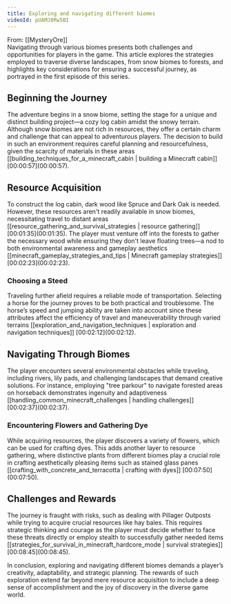 ```yaml
---
title: Exploring and navigating different biomes
videoId: pUAMJ0Rw5BI
---
```


From: [[MysteryOre]] <br/> 
Navigating through various biomes presents both challenges and opportunities for players in the game. This article explores the strategies employed to traverse diverse landscapes, from snow biomes to forests, and highlights key considerations for ensuring a successful journey, as portrayed in the first episode of this series.

## Beginning the Journey

The adventure begins in a snow biome, setting the stage for a unique and distinct building project—a cozy log cabin amidst the snowy terrain. Although snow biomes are not rich in resources, they offer a certain charm and challenge that can appeal to adventurous players. The decision to build in such an environment requires careful planning and resourcefulness, given the scarcity of materials in these areas [[building_techniques_for_a_minecraft_cabin | building a Minecraft cabin]] [00:00:57](<a class="yt-timestamp" data-t="00:00:57">00:00:57</a>).

## Resource Acquisition

To construct the log cabin, dark wood like Spruce and Dark Oak is needed. However, these resources aren't readily available in snow biomes, necessitating travel to distant areas [[resource_gathering_and_survival_strategies | resource gathering]] [00:01:35](<a class="yt-timestamp" data-t="00:01:35">00:01:35</a>). The player must venture off into the forests to gather the necessary wood while ensuring they don't leave floating trees—a nod to both environmental awareness and gameplay aesthetics [[minecraft_gameplay_strategies_and_tips | Minecraft gameplay strategies]] [00:02:23](<a class="yt-timestamp" data-t="00:02:23">00:02:23</a>).

### Choosing a Steed

Traveling further afield requires a reliable mode of transportation. Selecting a horse for the journey proves to be both practical and troublesome. The horse’s speed and jumping ability are taken into account since these attributes affect the efficiency of travel and maneuverability through varied terrains [[exploration_and_navigation_techniques | exploration and navigation techniques]] [00:02:12](<a class="yt-timestamp" data-t="00:02:12">00:02:12</a>).

## Navigating Through Biomes

The player encounters several environmental obstacles while traveling, including rivers, lily pads, and challenging landscapes that demand creative solutions. For instance, employing "tree parkour" to navigate forested areas on horseback demonstrates ingenuity and adaptiveness [[handling_common_minecraft_challenges | handling challenges]] [00:02:37](<a class="yt-timestamp" data-t="00:02:37">00:02:37</a>).

### Encountering Flowers and Gathering Dye

While acquiring resources, the player discovers a variety of flowers, which can be used for crafting dyes. This adds another layer to resource gathering, where distinctive plants from different biomes play a crucial role in crafting aesthetically pleasing items such as stained glass panes [[crafting_with_concrete_and_terracotta | crafting with dyes]] [00:07:50](<a class="yt-timestamp" data-t="00:07:50">00:07:50</a>).

## Challenges and Rewards

The journey is fraught with risks, such as dealing with Pillager Outposts while trying to acquire crucial resources like hay bales. This requires strategic thinking and courage as the player must decide whether to face these threats directly or employ stealth to successfully gather needed items [[strategies_for_survival_in_minecraft_hardcore_mode | survival strategies]] [00:08:45](<a class="yt-timestamp" data-t="00:08:45">00:08:45</a>).

In conclusion, exploring and navigating different biomes demands a player’s creativity, adaptability, and strategic planning. The rewards of such exploration extend far beyond mere resource acquisition to include a deep sense of accomplishment and the joy of discovery in the diverse game world.